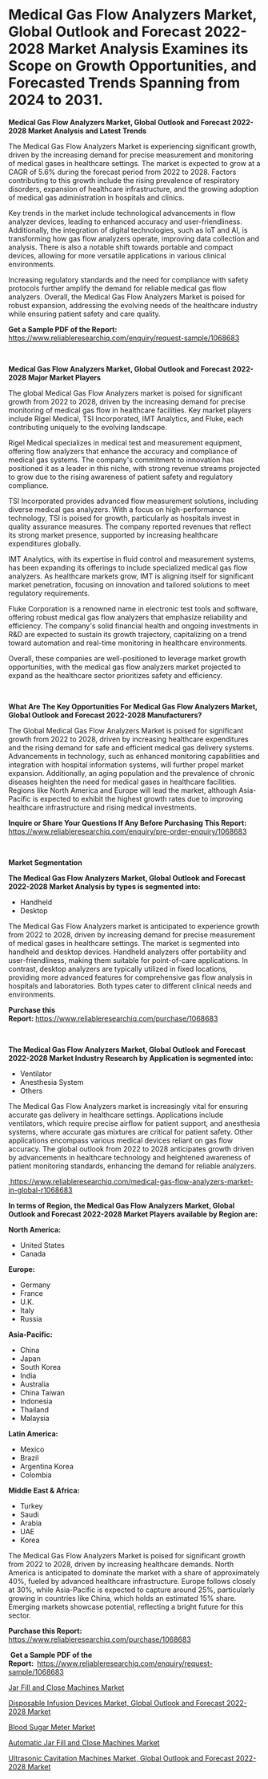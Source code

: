 <p><h1>Medical Gas Flow Analyzers Market, Global Outlook and Forecast 2022-2028 Market Analysis Examines its Scope on Growth Opportunities, and Forecasted Trends Spanning from 2024 to 2031.</h1></p><p><strong>Medical Gas Flow Analyzers Market, Global Outlook and Forecast 2022-2028 Market Analysis and Latest Trends</strong></p>
<p><p>The Medical Gas Flow Analyzers Market is experiencing significant growth, driven by the increasing demand for precise measurement and monitoring of medical gases in healthcare settings. The market is expected to grow at a CAGR of 5.6% during the forecast period from 2022 to 2028. Factors contributing to this growth include the rising prevalence of respiratory disorders, expansion of healthcare infrastructure, and the growing adoption of medical gas administration in hospitals and clinics.</p><p>Key trends in the market include technological advancements in flow analyzer devices, leading to enhanced accuracy and user-friendliness. Additionally, the integration of digital technologies, such as IoT and AI, is transforming how gas flow analyzers operate, improving data collection and analysis. There is also a notable shift towards portable and compact devices, allowing for more versatile applications in various clinical environments.</p><p>Increasing regulatory standards and the need for compliance with safety protocols further amplify the demand for reliable medical gas flow analyzers. Overall, the Medical Gas Flow Analyzers Market is poised for robust expansion, addressing the evolving needs of the healthcare industry while ensuring patient safety and care quality.</p></p>
<p><strong>Get a Sample PDF of the Report:&nbsp;</strong> <a href="https://www.reliableresearchiq.com/enquiry/request-sample/1068683?utm_campaign=104&utm_medium=2&utm_source=Github&utm_content=ia&utm_term=29102024&utm_id=medical-gas-flow-analyzers-market-global-outlook-and-forecast-2022-2028">https://www.reliableresearchiq.com/enquiry/request-sample/1068683</a></p>
<p>&nbsp;</p>
<p><strong>Medical Gas Flow Analyzers Market, Global Outlook and Forecast 2022-2028 Major Market Players</strong></p>
<p><p>The global Medical Gas Flow Analyzers market is poised for significant growth from 2022 to 2028, driven by the increasing demand for precise monitoring of medical gas flow in healthcare facilities. Key market players include Rigel Medical, TSI Incorporated, IMT Analytics, and Fluke, each contributing uniquely to the evolving landscape.</p><p>Rigel Medical specializes in medical test and measurement equipment, offering flow analyzers that enhance the accuracy and compliance of medical gas systems. The company's commitment to innovation has positioned it as a leader in this niche, with strong revenue streams projected to grow due to the rising awareness of patient safety and regulatory compliance.</p><p>TSI Incorporated provides advanced flow measurement solutions, including diverse medical gas analyzers. With a focus on high-performance technology, TSI is poised for growth, particularly as hospitals invest in quality assurance measures. The company reported revenues that reflect its strong market presence, supported by increasing healthcare expenditures globally.</p><p>IMT Analytics, with its expertise in fluid control and measurement systems, has been expanding its offerings to include specialized medical gas flow analyzers. As healthcare markets grow, IMT is aligning itself for significant market penetration, focusing on innovation and tailored solutions to meet regulatory requirements.</p><p>Fluke Corporation is a renowned name in electronic test tools and software, offering robust medical gas flow analyzers that emphasize reliability and efficiency. The company's solid financial health and ongoing investments in R&D are expected to sustain its growth trajectory, capitalizing on a trend toward automation and real-time monitoring in healthcare environments.</p><p>Overall, these companies are well-positioned to leverage market growth opportunities, with the medical gas flow analyzers market projected to expand as the healthcare sector prioritizes safety and efficiency.</p></p>
<p>&nbsp;</p>
<p><strong>What Are The Key Opportunities For Medical Gas Flow Analyzers Market, Global Outlook and Forecast 2022-2028 Manufacturers?</strong></p>
<p><p>The Global Medical Gas Flow Analyzers Market is poised for significant growth from 2022 to 2028, driven by increasing healthcare expenditures and the rising demand for safe and efficient medical gas delivery systems. Advancements in technology, such as enhanced monitoring capabilities and integration with hospital information systems, will further propel market expansion. Additionally, an aging population and the prevalence of chronic diseases heighten the need for medical gases in healthcare facilities. Regions like North America and Europe will lead the market, although Asia-Pacific is expected to exhibit the highest growth rates due to improving healthcare infrastructure and rising medical investments.</p></p>
<p><strong>Inquire or Share Your Questions If Any Before Purchasing This Report:</strong> <a href="https://www.reliableresearchiq.com/enquiry/pre-order-enquiry/1068683?utm_campaign=104&utm_medium=2&utm_source=Github&utm_content=ia&utm_term=29102024&utm_id=medical-gas-flow-analyzers-market-global-outlook-and-forecast-2022-2028">https://www.reliableresearchiq.com/enquiry/pre-order-enquiry/1068683</a></p>
<p>&nbsp;</p>
<p><strong>Market Segmentation</strong></p>
<p><strong>The Medical Gas Flow Analyzers Market, Global Outlook and Forecast 2022-2028 Market Analysis by types is segmented into:</strong></p>
<p><ul><li>Handheld</li><li>Desktop</li></ul></p>
<p><p>The Medical Gas Flow Analyzers market is anticipated to experience growth from 2022 to 2028, driven by increasing demand for precise measurement of medical gases in healthcare settings. The market is segmented into handheld and desktop devices. Handheld analyzers offer portability and user-friendliness, making them suitable for point-of-care applications. In contrast, desktop analyzers are typically utilized in fixed locations, providing more advanced features for comprehensive gas flow analysis in hospitals and laboratories. Both types cater to different clinical needs and environments.</p></p>
<p><strong>Purchase this Report:&nbsp;</strong><a href="https://www.reliableresearchiq.com/purchase/1068683?utm_campaign=104&utm_medium=2&utm_source=Github&utm_content=ia&utm_term=29102024&utm_id=medical-gas-flow-analyzers-market-global-outlook-and-forecast-2022-2028">https://www.reliableresearchiq.com/purchase/1068683</a></p>
<p>&nbsp;</p>
<p><strong>The Medical Gas Flow Analyzers Market, Global Outlook and Forecast 2022-2028 Market Industry Research by Application is segmented into:</strong></p>
<p><ul><li>Ventilator</li><li>Anesthesia System</li><li>Others</li></ul></p>
<p><p>The Medical Gas Flow Analyzers market is increasingly vital for ensuring accurate gas delivery in healthcare settings. Applications include ventilators, which require precise airflow for patient support, and anesthesia systems, where accurate gas mixtures are critical for patient safety. Other applications encompass various medical devices reliant on gas flow accuracy. The global outlook from 2022 to 2028 anticipates growth driven by advancements in healthcare technology and heightened awareness of patient monitoring standards, enhancing the demand for reliable analyzers.</p></p>
<p><a href="https://www.reliableresearchiq.com/medical-gas-flow-analyzers-market-in-global-r1068683?utm_campaign=104&utm_medium=2&utm_source=Github&utm_content=ia&utm_term=29102024&utm_id=medical-gas-flow-analyzers-market-global-outlook-and-forecast-2022-2028">&nbsp;https://www.reliableresearchiq.com/medical-gas-flow-analyzers-market-in-global-r1068683</a></p>
<p><strong>In terms of Region, the Medical Gas Flow Analyzers Market, Global Outlook and Forecast 2022-2028 Market Players available by Region are:</strong></p>
<p>
    <p> <strong> North America: </strong>
        <ul>
            <li>United States</li>
            <li>Canada</li>
        </ul>
        </p> 
    <p> <strong> Europe: </strong>
        <ul>
            <li>Germany</li>
            <li>France</li>
            <li>U.K.</li>
            <li>Italy</li>
            <li>Russia</li>
        </ul>
        </p> 
    <p> <strong> Asia-Pacific: </strong>
        <ul>
            <li>China</li>
            <li>Japan</li>
            <li>South Korea</li>
            <li>India</li>
            <li>Australia</li>
            <li>China Taiwan</li>
            <li>Indonesia</li>
            <li>Thailand</li>
            <li>Malaysia</li>
        </ul>
        </p> 
    <p> <strong> Latin America: </strong>
        <ul>
            <li>Mexico</li>
            <li>Brazil</li>
            <li>Argentina Korea</li>
            <li>Colombia</li>
        </ul>
        </p> 
    <p> <strong> Middle East & Africa: </strong>
        <ul>
            <li>Turkey</li>
            <li>Saudi</li>
            <li>Arabia</li>
            <li>UAE</li>
            <li>Korea</li>
        </ul>
    </p>
    </p>
<p><p>The Medical Gas Flow Analyzers Market is poised for significant growth from 2022 to 2028, driven by increasing healthcare demands. North America is anticipated to dominate the market with a share of approximately 40%, fueled by advanced healthcare infrastructure. Europe follows closely at 30%, while Asia-Pacific is expected to capture around 25%, particularly growing in countries like China, which holds an estimated 15% share. Emerging markets showcase potential, reflecting a bright future for this sector.</p></p>
<p><strong>Purchase this Report: </strong><a href="https://www.reliableresearchiq.com/purchase/1068683?utm_campaign=104&utm_medium=2&utm_source=Github&utm_content=ia&utm_term=29102024&utm_id=medical-gas-flow-analyzers-market-global-outlook-and-forecast-2022-2028">https://www.reliableresearchiq.com/purchase/1068683</a></p>
<p>&nbsp;<strong>Get a Sample PDF of the Report:&nbsp;&nbsp;</strong><a href="https://www.reliableresearchiq.com/enquiry/request-sample/1068683?utm_campaign=104&utm_medium=2&utm_source=Github&utm_content=ia&utm_term=29102024&utm_id=medical-gas-flow-analyzers-market-global-outlook-and-forecast-2022-2028">https://www.reliableresearchiq.com/enquiry/request-sample/1068683</a></p>
<p><strong></strong></p>
<p><p><a href="https://issuu.com/reportprime-2/docs/jar-fill-and-close-machines-market-_3d0b640b49f2d3?utm_campaign=104&utm_medium=2&utm_source=Github&utm_content=ia&utm_term=29102024&utm_id=medical-gas-flow-analyzers-market-global-outlook-and-forecast-2022-2028">Jar Fill and Close Machines Market</a></p><p><a href="https://github.com/halkoitweden3/Market-Research-Report-List-1/blob/main/disposable-infusion-devices-market-global-outlook-and-forecast-2022-2028-market.md?utm_campaign=104&utm_medium=2&utm_source=Github&utm_content=ia&utm_term=29102024&utm_id=medical-gas-flow-analyzers-market-global-outlook-and-forecast-2022-2028">Disposable Infusion Devices Market, Global Outlook and Forecast 2022-2028 Market</a></p><p><a href="https://www.linkedin.com/pulse/blood-sugar-meter-market-global-insights-regiona-trend-quest-s3mte?utm_campaign=104&utm_medium=2&utm_source=Github&utm_content=ia&utm_term=29102024&utm_id=medical-gas-flow-analyzers-market-global-outlook-and-forecast-2022-2028">Blood Sugar Meter Market</a></p><p><a href="https://issuu.com/reportprime-2/docs/automatic-jar-fill-and-close-machin_170489ed13e904?utm_campaign=104&utm_medium=2&utm_source=Github&utm_content=ia&utm_term=29102024&utm_id=medical-gas-flow-analyzers-market-global-outlook-and-forecast-2022-2028">Automatic Jar Fill and Close Machines Market</a></p><p><a href="https://github.com/rozh43oreder/Market-Research-Report-List-1/blob/main/ultrasonic-cavitation-machines-market-global-outlook-and-forecast-2022-2028-market.md?utm_campaign=104&utm_medium=2&utm_source=Github&utm_content=ia&utm_term=29102024&utm_id=medical-gas-flow-analyzers-market-global-outlook-and-forecast-2022-2028">Ultrasonic Cavitation Machines Market, Global Outlook and Forecast 2022-2028 Market</a></p></p>